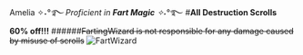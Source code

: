 Amelia
✧˖*°࿐ Proficient in ***Fart Magic*** ✧˖*°࿐
#**All Destruction Scrolls 60% off!!!**
######~~FartingWizard is not responsible for any damage caused by misuse of scrolls~~
![FartWizard](https://th.bing.com/th/id/OIP.QXoVtNckddERgRipnurbSAHaIv?w=740&h=874&rs=1&pid=ImgDetMain)
